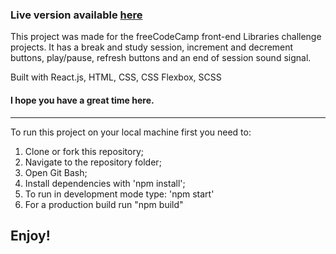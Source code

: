 ### Live version available [here](https://pomodoro-clock-balding-coder.netlify.com/)

This project was made for the freeCodeCamp front-end Libraries challenge projects. It has a break and study session, increment and decrement buttons, play/pause, refresh buttons and an end of session sound signal.

Built with React.js, HTML, CSS, CSS Flexbox, SCSS

#### I hope you have a great time here.

---

To run this project on your local machine first you need to:

1.  Clone or fork this repository;
2.  Navigate to the repository folder;
3.  Open Git Bash;
4.  Install dependencies with 'npm install';
5.  To run in development mode type: 'npm start'
6.  For a production build run "npm build"

## Enjoy!
